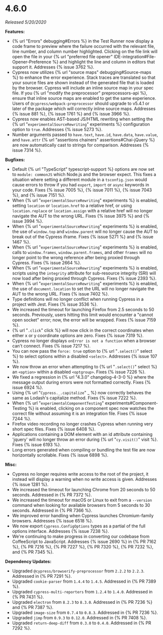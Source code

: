 # 4.6.0

*Released 5/20/2020*

**Features:**

- {% url "Errors" debugging#Errors %} in the Test Runner now display a code frame to preview where the failure occurred with the relevant file, line number, and column number highlighted. Clicking on the file link will open the file in your {% url "preferred file opener" IDE-integration#File-Opener-Preference %} and highlight the line and column in editors that support it. Addresses {% issue 3762 %}.
- Cypress now utilizes {% url "source maps" debugging#Source-maps %} to enhance the error experience. Stack traces are translated so that your source files are shown instead of the generated file that is loaded by the browser. Cypress will include an inline source map in your spec file. If you {% url "modify the preprocessor" preprocessors-api %}, ensure that inline source maps are enabled to get the same experience. Users of `@cypress/webpack-preprocessor` should upgrade to v5.4.1 or later of the package which will correctly inline source maps. Addresses {% issue 881 %}, {% issue 1761 %} and {% issue 3966 %}.
- Cypress now enables AST-based JS/HTML rewriting when setting the {% url "`experimentalSourceRewriting`" experiments %} configuration option to `true`. Addresses {% issue 5273 %}.
- Number arguments passed to `have.text`, `have.id`, `have.data`, `have.value`, and `have.attr` {% url "assertions chainers" assertions#Chai-jQuery %} are now automatically cast to strings for comparison. Addresses {% issue 7314 %}.

**Bugfixes:**

- Default {% url "TypeScript" typescript-support %} options are now set to `module: commonJS` which Node.js and the browser expect. This fixes a situation where setting a different module in a `tsconfig.json` would cause errors to throw if you had `export`, `import` or `async` keywords in your code. Fixes {% issue 7005 %}, {% issue 7011 %}, {% issue 7043 %}, and {% issue 7151 %}.
- When {% url "`experimentalSourceRewriting`" experiments %} is enabled, setting `location` or `location.href` to a relative href, or using `location.replace` or `location.assign` with a relative href will no longer navigate the AUT to the wrong URL. Fixes {% issue 3975 %} and {% issue 3994 %}.
- When {% url "`experimentalSourceRewriting`" experiments %} is enabled, the use of `window.top` and `window.parent` will no longer cause the AUT to break out of the Cypress iframe. Fixes {% issue 5271 %} and {% issue 1467 %}.
- When {% url "`experimentalSourceRewriting`" experiments %} is enabled, calls to `window.frames`, `window.parent.frames`, and other `frames` will no longer point to the wrong reference after being proxied through Cypress. Fixes {% issue 2664 %}.
- When {% url "`experimentalSourceRewriting`" experiments %} is enabled, scripts using the `integrity` attribute for sub-resource integrity (SRI) will now load after being proxied through Cypress. Fixes {% issue 2393 %}.
- When {% url "`experimentalSourceRewriting`" experiments %} is enabled, the use of `document.location` to set the URL will no longer navigate the AUT to the wrong URL. Fixes {% issue 7402 %}.
- Type definitions will no longer conflict when running Cypress in a project with Jest. Fixes {% issue 3536 %}.
- We increased the timeout for launching Firefox from 2.5 seconds to 50 seconds. Previously, users hitting this limit would encounter a "cannot open socket" error; now, the error will be wrapped. Fixes {% issue 7159 %}.
- {% url "`.click`" click %} will now click in the correct coordinates when either x or y coordinate options are zero. Fixes {% issue 7319 %}.
- Cypress no longer displays `onError is not a function` when a browser can't connect. Fixes {% issue 7217 %}.
- You can now pass the `force: true` option to {% url "`.select()`" select %} to select options within a disabled `<select>`. Addresses {% issue 107 %}.
- We now throw an error when attempting to {% url "`.select()`" select %} an `<option>` within a disabled `<optgroup>`. Fixes {% issue 7226 %}.
- We fixed a regression in {% url "4.3.0" changelog-4-3-0 %} where the message output during errors were not formatted correctly. Fixes {% issue 6924 %}.
- Using {% url "`Cypress._.capitalize`" _ %} now correctly behaves the same as Lodash's capitalize method. Fixes {% issue 7222 %}.
- When {% url "`experimentalComponentTesting`" experiments#Component-Testing %} is enabled, clicking on a component spec now watches the correct file without assuming it is an integration file. Fixes {% issue 7244 %}.
- Firefox video recording no longer crashes Cypress when running very short spec files. Fixes {% issue 6408 %}.
- Applications containing a DOM element with an id attribute containing 'jquery' will no longer throw an error during {% url "`cy.visit()`" visit %}. Fixes {% issue 6193 %}.
- Long errors generated when compiling or bundling the test file are now horizontally scrollable. Fixes {% issue 6898 %}.

**Misc:**

- Cypress no longer requires write access to the root of the project, it instead will display a warning when no write access is given. Addresses {% issue 1281 %}.
- We increased the timeout for launching Chrome from 20 seconds to 50 seconds. Addressed in {% PR 7372 %}.
- We increased the timeout for macOS or Linux to exit from a `--version` command when looking for available browsers from 5 seconds to 30 seconds. Addressed in {% PR 7366 %}.
- We improved error handling when Cypress launches Chromium-family browsers. Addresses {% issue 6518 %}.
- We now export `Cypress.ConfigOptions` types as a partial of the full options interface. Addresses {% issue 7238 %}.
- We're continuing to make progress in converting our codebase from CoffeeScript to JavaScript. Addresses {% issue 2690 %} in {% PR 7162 %}, {% PR 7216 %}, {% PR 7227 %}, {% PR 7320 %}, {% PR 7232 %}, and {% PR 7345 %}.

**Dependency Updates:**

- Upgraded `@cypress/browserify-preprocessor` from `2.2.2` to `2.2.3`. Addressed in {% PR 7291 %}.
- Upgraded `cookie-parser` from `1.4.4` to `1.4.5`. Addressed in {% PR 7389 %}.
- Upgraded `cypress-multi-reporters` from `1.2.4` to `1.4.0`. Addressed in {% PR 7431 %}.
- Upgraded `electron` from `8.2.3` to `8.3.0`. Addressed in {% PR 7236 %} and {% PR 7387 %}.
- Upgraded `image-size` from `0.7.4` to `0.8.3`. Addressed in {% PR 7236 %}.
- Upgraded `jimp` from `0.9.3` to `0.12.0`. Addressed in {% PR 7408 %}.
- Upgraded `return-deep-diff` from `0.3.0` to `0.4.0`. Addressed in {% PR 7292 %}.
